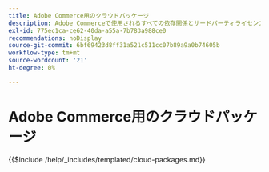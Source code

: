 ```yaml
---
title: Adobe Commerce用のクラウドパッケージ
description: Adobe Commerceで使用されるすべての依存関係とサードパーティライセンスについて説明します。
exl-id: 775ec1ca-ce62-40da-a55a-7b783a988ce0
recommendations: noDisplay
source-git-commit: 6bf69423d8ff31a521c511cc07b89a9a0b74605b
workflow-type: tm+mt
source-wordcount: '21'
ht-degree: 0%

---
```


# Adobe Commerce用のクラウドパッケージ

{{$include /help/_includes/templated/cloud-packages.md}}
